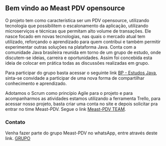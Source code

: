 ## Bem vindo ao Meast PDV opensource

O projeto tem como característica ser um PDV opensource, utilizando tecnologia que possibilitem o escalonamento da aplicação, utilizando microserviços e técnicas que permitam alto volume de transações. Ele nasce focado em novas tecnologias, nas quais o mercado atual tem utilizado, reforçando o aprendizado para quem contribui e também permitir experimentar outras soluções na plataforma Java. Conta com a comunidade Java brasileira reunida em torno de um grupo de estudo, onde discutem-se ideias, carreira e oportunidades. Assim foi concebida esta ideia de colocar em prática todas as discussões realizadas em grupo.

Para participar do grupo basta acessar o seguinte link [BP - Estudos Java](ttps://chat.whatsapp.com/0PJzkCGoewtKmJ8WOSzZMg), sinta-se convidade a participar de uma nova forma de compartilhar conhecimento e aprendizado.

Adotamos o Scrum como princípio Agile para o projeto e para acompanharmos as atividades estamos utilizando a ferramenta Trello, para acessar nosso projeto, basta criar uma conta no site e depois solicitar pra entrar no time Meast-PDV. Segue o link [Meast-PDV TEAM](https://trello.com/meastpdv/home).

### Contato

Venha fazer parte do grupo Meast-PDV no whatsApp, entre através deste link.
[GRUPO](https://chat.whatsapp.com/Jx9flkeUywOCAyKQoqmRUk)

